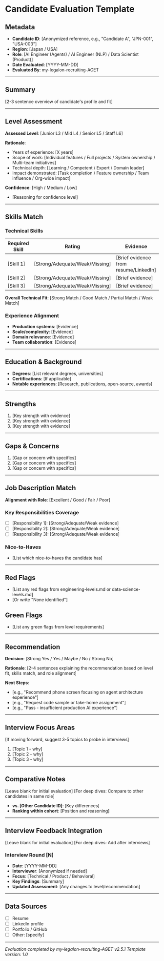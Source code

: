 # Candidate Evaluation Template

## Metadata
- **Candidate ID**: [Anonymized reference, e.g., "Candidate A", "JPN-001", "USA-003"]
- **Region**: [Japan / USA]
- **Role**: [AI Engineer (Agents) / AI Engineer (NLP) / Data Scientist (Product)]
- **Date Evaluated**: [YYYY-MM-DD]
- **Evaluated By**: my-legalon-recruiting-AGET

---

## Summary
[2-3 sentence overview of candidate's profile and fit]

---

## Level Assessment

**Assessed Level**: [Junior L3 / Mid L4 / Senior L5 / Staff L6]

**Rationale**:
- Years of experience: [X years]
- Scope of work: [Individual features / Full projects / System ownership / Multi-team initiatives]
- Technical depth: [Learning / Competent / Expert / Domain leader]
- Impact demonstrated: [Task completion / Feature ownership / Team influence / Org-wide impact]

**Confidence**: [High / Medium / Low]
- [Reasoning for confidence level]

---

## Skills Match

### Technical Skills
| Required Skill | Rating | Evidence |
|----------------|--------|----------|
| [Skill 1] | [Strong/Adequate/Weak/Missing] | [Brief evidence from resume/LinkedIn] |
| [Skill 2] | [Strong/Adequate/Weak/Missing] | [Brief evidence] |
| [Skill 3] | [Strong/Adequate/Weak/Missing] | [Brief evidence] |

**Overall Technical Fit**: [Strong Match / Good Match / Partial Match / Weak Match]

### Experience Alignment
- **Production systems**: [Evidence]
- **Scale/complexity**: [Evidence]
- **Domain relevance**: [Evidence]
- **Team collaboration**: [Evidence]

---

## Education & Background
- **Degrees**: [List relevant degrees, universities]
- **Certifications**: [If applicable]
- **Notable experiences**: [Research, publications, open-source, awards]

---

## Strengths
1. [Key strength with evidence]
2. [Key strength with evidence]
3. [Key strength with evidence]

---

## Gaps & Concerns
1. [Gap or concern with specifics]
2. [Gap or concern with specifics]
3. [Gap or concern with specifics]

---

## Job Description Match

**Alignment with Role**: [Excellent / Good / Fair / Poor]

### Key Responsibilities Coverage
- [ ] [Responsibility 1]: [Strong/Adequate/Weak evidence]
- [ ] [Responsibility 2]: [Strong/Adequate/Weak evidence]
- [ ] [Responsibility 3]: [Strong/Adequate/Weak evidence]

### Nice-to-Haves
- [List which nice-to-haves the candidate has]

---

## Red Flags
- [List any red flags from engineering-levels.md or data-science-levels.md]
- [Or write "None identified"]

## Green Flags
- [List any green flags from level requirements]

---

## Recommendation

**Decision**: [Strong Yes / Yes / Maybe / No / Strong No]

**Rationale**:
[2-4 sentences explaining the recommendation based on level fit, skills match, and role alignment]

**Next Steps**:
- [e.g., "Recommend phone screen focusing on agent architecture experience"]
- [e.g., "Request code sample or take-home assignment"]
- [e.g., "Pass - insufficient production AI experience"]

---

## Interview Focus Areas
[If moving forward, suggest 3-5 topics to probe in interviews]
1. [Topic 1 - why]
2. [Topic 2 - why]
3. [Topic 3 - why]

---

## Comparative Notes
[Leave blank for initial evaluation]
[For deep dives: Compare to other candidates in same role]
- **vs. [Other Candidate ID]**: [Key differences]
- **Ranking within cohort**: [Position and reasoning]

---

## Interview Feedback Integration
[Leave blank for initial evaluation]
[For deep dives: Add after interviews]

### Interview Round [N]
- **Date**: [YYYY-MM-DD]
- **Interviewer**: [Anonymized if needed]
- **Focus**: [Technical / Product / Behavioral]
- **Key Findings**: [Summary]
- **Updated Assessment**: [Any changes to level/recommendation]

---

## Data Sources
- [ ] Resume
- [ ] LinkedIn profile
- [ ] Portfolio / GitHub
- [ ] Other: [specify]

---

*Evaluation completed by my-legalon-recruiting-AGET v2.5.1*
*Template version: 1.0*

